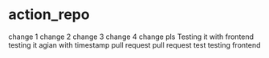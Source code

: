 # action_repo
change 1
change 2
change 3
change 4
change pls
Testing it with frontend
testing it agian with timestamp
pull request
pull request test
testing frontend
